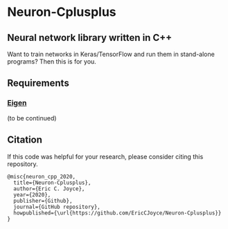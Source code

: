 # Neuron-Cplusplus
## Neural network library written in C++

Want to train networks in Keras/TensorFlow and run them in stand-alone programs? Then this is for you.

## Requirements
### [Eigen](http://eigen.tuxfamily.org/index.php?title=Main_Page)

(to be continued)

## Citation

If this code was helpful for your research, please consider citing this repository.

```
@misc{neuron_cpp_2020,
  title={Neuron-Cplusplus},
  author={Eric C. Joyce},
  year={2020},
  publisher={Github},
  journal={GitHub repository},
  howpublished={\url{https://github.com/EricCJoyce/Neuron-Cplusplus}}
}
```
